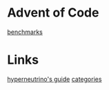 # Advent of Code

[benchmarks](benchmarks/)

# Links

[hyperneutrino's guide](https://github.com/hyperneutrino/advent-of-code/blob/main/guide.md)
[categories](https://www.reddit.com/r/adventofcode/comments/z0vmy0/350_stars_a_categorization_and_megaguide/)
